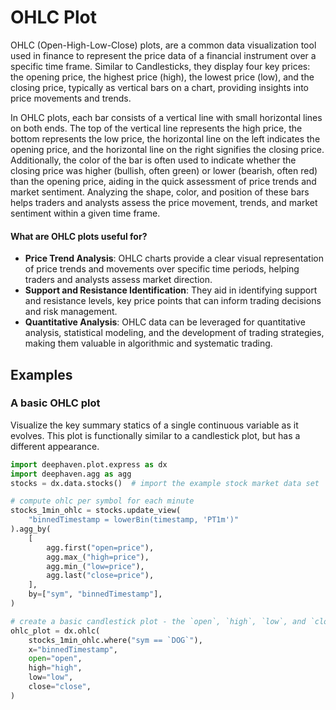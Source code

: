 # OHLC Plot

OHLC (Open-High-Low-Close) plots, are a common data visualization tool used in finance to represent the price data of a financial instrument over a specific time frame. Similar to Candlesticks, they display four key prices: the opening price, the highest price (high), the lowest price (low), and the closing price, typically as vertical bars on a chart, providing insights into price movements and trends.

In OHLC plots, each bar consists of a vertical line with small horizontal lines on both ends. The top of the vertical line represents the high price, the bottom represents the low price, the horizontal line on the left indicates the opening price, and the horizontal line on the right signifies the closing price. Additionally, the color of the bar is often used to indicate whether the closing price was higher (bullish, often green) or lower (bearish, often red) than the opening price, aiding in the quick assessment of price trends and market sentiment. Analyzing the shape, color, and position of these bars helps traders and analysts assess the price movement, trends, and market sentiment within a given time frame.

#### What are OHLC plots useful for?

- **Price Trend Analysis**: OHLC charts provide a clear visual representation of price trends and movements over specific time periods, helping traders and analysts assess market direction.
- **Support and Resistance Identification**: They aid in identifying support and resistance levels, key price points that can inform trading decisions and risk management.
- **Quantitative Analysis**: OHLC data can be leveraged for quantitative analysis, statistical modeling, and the development of trading strategies, making them valuable in algorithmic and systematic trading.

## Examples

### A basic OHLC plot

Visualize the key summary statics of a single continuous variable as it evolves. This plot is functionally similar to a candlestick plot, but has a different appearance.

```python order=ohlc_plot,stocks_1min_ohlc,stocks
import deephaven.plot.express as dx
import deephaven.agg as agg
stocks = dx.data.stocks()  # import the example stock market data set

# compute ohlc per symbol for each minute
stocks_1min_ohlc = stocks.update_view(
    "binnedTimestamp = lowerBin(timestamp, 'PT1m')"
).agg_by(
    [
        agg.first("open=price"),
        agg.max_("high=price"),
        agg.min_("low=price"),
        agg.last("close=price"),
    ],
    by=["sym", "binnedTimestamp"],
)

# create a basic candlestick plot - the `open`, `high`, `low`, and `close` arguments must be specified
ohlc_plot = dx.ohlc(
    stocks_1min_ohlc.where("sym == `DOG`"),
    x="binnedTimestamp",
    open="open",
    high="high",
    low="low",
    close="close",
)
```